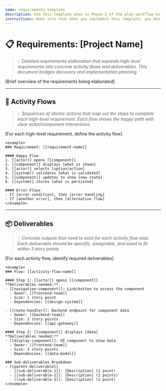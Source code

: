 ```yaml
---
name: requirements-template
description: Use this template when in Phase 2 of the plan workflow to expand high-level requirements into detailed activity flows and identify all deliverables needed for implementation.
instructions: Make sure that when you implement this template, you don't include these instructions or any other front matter from this template in your work. Output should always and only be the markdown part outside of the front matter. Never include any tags like <example>, <commentary>, or similar tags - these serve only to increase clarity about implementation. Always use single [ ] brackets to indicate instructions the implementer should follow. When referencing other documents from this project, use wikilinks format [[filename]] to reference them. Do not include the file extension or path.
---
```

# 📋 Requirements: [Project Name]
> 💡 *Detailed requirements elaboration that expands high-level requirements into concrete activity flows and deliverables. This document bridges discovery and implementation planning.*

[Brief overview of the requirements being elaborated]

---

## 🔄 Activity Flows
> 💡 *Sequences of atomic actions that map out the steps to complete each high-level requirement. Each flow shows the happy path with clear actor/component interactions.*

[For each high-level requirement, define the activity flow]

```
<example>
### Requirement: [[requirement-name]]

#### Happy Flow
1. [[actor]] opens [[component]]
2. [[component]] displays [what is shown]
3. [[actor]] selects [option/action]
4. [[system]] validates [what is validated]
5. [[component]] updates to show [new state]
6. [[system]] stores [what is persisted]

#### Error Flows
- If [error condition], then [error handling]
- If [another error], then [alternative flow]
</example>
```

---

## 📦 Deliverables
> 💡 *Concrete outputs that need to exist for each activity flow step. Each deliverable should be specific, assignable, and sized to fit within 3 story points.*

[For each activity flow, identify required deliverables]

```
<example>
### Flow: [[activity-flow-name]]

#### Step 1: [[actor]] opens [[component]]
**Deliverables needed:**
- [[navigation-component]]: Link/button to access the component
  - Owner: [[frontend-team]]
  - Size: 1 story point
  - Dependencies: [[design-system]]

- [[route-handler]]: Backend endpoint for component data
  - Owner: [[backend-team]]
  - Size: 2 story points
  - Dependencies: [[api-gateway]]

#### Step 2: [[component]] displays [data]
**Deliverables needed:**
- [[display-component]]: UI component to show data
  - Owner: [[frontend-team]]
  - Size: 2 story points
  - Dependencies: [[data-model]]

### Sub-deliverables Breakdown
- [[parent-deliverable]]
  - [[sub-deliverable-1]]: [Description] (1 point)
  - [[sub-deliverable-2]]: [Description] (2 points)
  - [[sub-deliverable-3]]: [Description] (1 point)
</example>
```
